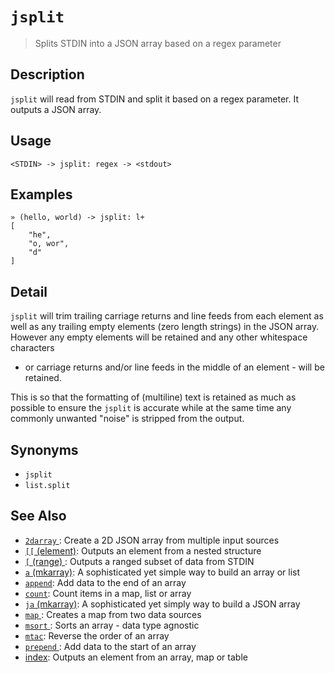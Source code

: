 # `jsplit` 

> Splits STDIN into a JSON array based on a regex parameter

## Description

`jsplit` will read from STDIN and split it based on a regex parameter. It outputs a JSON array.

## Usage

```
<STDIN> -> jsplit: regex -> <stdout>
```

## Examples

```
» (hello, world) -> jsplit: l+ 
[
    "he",
    "o, wor",
    "d"
]
```

## Detail

`jsplit` will trim trailing carriage returns and line feeds from each element
as well as any trailing empty elements (zero length strings) in the JSON array.
However any empty elements will be retained and any other whitespace characters
- or carriage returns and/or line feeds in the middle of an element - will be
retained.

This is so that the formatting of (multiline) text is retained as much as
possible to ensure the `jsplit` is accurate while at the same time any commonly
unwanted "noise" is stripped from the output.

## Synonyms

* `jsplit`
* `list.split`


## See Also

* [`2darray` ](../commands/2darray.md):
  Create a 2D JSON array from multiple input sources
* [`[[` (element)](../commands/element.md):
  Outputs an element from a nested structure
* [`[` (range) ](../commands/range.md):
  Outputs a ranged subset of data from STDIN
* [`a` (mkarray)](../commands/a.md):
  A sophisticated yet simple way to build an array or list
* [`append`](../commands/append.md):
  Add data to the end of an array
* [`count`](../commands/count.md):
  Count items in a map, list or array
* [`ja` (mkarray)](../commands/ja.md):
  A sophisticated yet simply way to build a JSON array
* [`map` ](../commands/map.md):
  Creates a map from two data sources
* [`msort` ](../commands/msort.md):
  Sorts an array - data type agnostic
* [`mtac`](../commands/mtac.md):
  Reverse the order of an array
* [`prepend` ](../commands/prepend.md):
  Add data to the start of an array
* [index](../commands/item-index.md):
  Outputs an element from an array, map or table